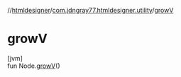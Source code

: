 //[htmldesigner](../../index.md)/[com.jdngray77.htmldesigner.utility](index.md)/[growV](grow-v.md)

# growV

[jvm]\
fun Node.[growV](grow-v.md)()
